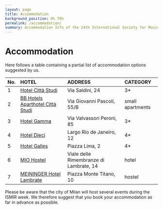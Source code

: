 ```yaml
---
layout: page
title: Accommodation
background_position: 0% 70%
permalink: /accommodation/
summary: Accommodation Info of the 24th International Society for Music Information Retrieval Conference
---
```


# Accommodation

Here follows a table containing a partial list of accommodation options suggested by us.

| No.  | HOTEL  | ADDRESS | CATEGORY |                                     
|:------------------|:------------------|:------------------|:------------------|
|1| [Hotel Città Studi](https://hotelcittastudi.it/index-en.html#!/page_home) | Via Saldini, 24   | 3*   | 
|2| [BB Hotels Aparthotel Città Studi](https://bbhotels.it/aparthotel-citta-studi/) | Via Giovanni Pascoli, 55/B   | small apartments   | 
|3| [Hotel Gamma](https://hotelgammamilano.it/it/) | Via Valvassori Peroni, 85   | 3*   | 
|4| [Hotel Dieci](http://www.hoteldieci.it/) | Largo Rio de Janeiro, 12   | 4*   | 
|5| [Hotel Galles](https://www.gruppouna.it/unahotels/unahotels-galles-milano) | Piazza Lima, 2  | 4*   | 
|6| [MIO Hostel](https://miohostel.com) | Viale delle Rimembranze di Lambrate, 14   | hotel   | 
|7| [MEININGER Hotel Lambrate](https://www.meininger-hotels.com/en/hotels/milan/hotel-milan-lambrate/?utm_source=gmb&utm_medium=referral&utm_campaign=MIL-MT&utm_content=website) | Piazza Monte Titano, 10   | hostel   | 

Please be aware that the city of Milan will host several events during the ISMIR week. 
We therefore suggest that you book your accommodation as far in advance as possible.

